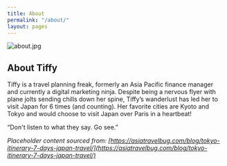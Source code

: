 ```yaml
---
title: About
permalink: "/about/"
layout: pages
---
```


![about.jpg](/uploads/about.jpg)

## About Tiffy

Tiffy is a travel planning freak, formerly an Asia Pacific finance manager and currently a digital marketing ninja. Despite being a nervous flyer with plane jolts sending chills down her spine, Tiffy’s wanderlust has led her to visit Japan for 6 times (and counting). Her favorite cities are Kyoto and Tokyo and would choose to visit Japan over Paris in a heartbeat!

“Don't listen to what they say. Go see.”

*Placeholder content sourced from: [https://asiatravelbug.com/blog/tokyo-itinerary-7-days-japan-travel/](https://asiatravelbug.com/blog/tokyo-itinerary-7-days-japan-travel/)*